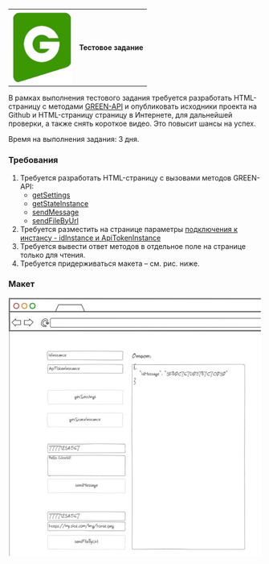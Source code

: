 | | |
|:----------------------------:|:-----------------------:|
|![Scheme](green-api-logo.png) | **Тестовое задание** |

В рамках выполнения тестового задания требуется разработать HTML-страницу
с методами [GREEN-API](https://green-api.com/) и опубликовать исходники проекта на Github и
HTML-страницу страницу в Интернете, для дальнейшей проверки, а также снять
короткое видео. Это повысит шансы на успех.

Время на выполнения задания: 3 дня. 

### Требования
1. Требуется разработать HTML-страницу с вызовами методов GREEN-API:
    - [getSettings](https://green-api.com/docs/api/account/GetSettings/)
    - [getStateInstance](https://green-api.com/docs/api/account/GetStateInstance/)
    - [sendMessage](https://green-api.com/docs/api/sending/SendMessage/)
    - [sendFileByUrl](https://green-api.com/docs/api/sending/SendFileByUrl/)
2. Требуется разместить на странице параметры [подключения к инстансу - idInstance и ApiTokenInstance](https://green-api.com/docs/before-start/#parameters)
3. Требуется вывести ответ методов в отдельное поле на странице только для чтения.
4. Требуется придерживаться макета – см. рис. ниже.

### Макет
![Scheme](page-layout.png)
